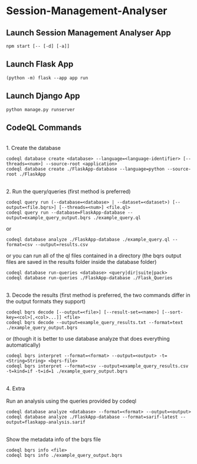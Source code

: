 # Session-Management-Analyser

## Launch Session Management Analyser App

```console
npm start [-- [-d] [-a]]
```

## Launch Flask App

```console
(python -m) flask --app app run
```

## Launch Django App

```console
python manage.py runserver
```

## CodeQL Commands

<br> 1. Create the database
```console
codeql database create <database> --language=<language-identifier> [--threads=<num>] --source-root <application>
codeql database create ./FlaskApp-database --language=python --source-root ./FlaskApp
```

<br> 2. Run the query/queries (first method is preferred)
```console
codeql query run (--database=<database> | --dataset=<dataset>) [--output=<file.bqrs>] [--threads=<num>] <file.ql>
codeql query run --database=FlaskApp-database --output=example_query_output.bqrs ./example_query.ql
```
or
```console
codeql database analyze ./FlaskApp-database ./example_query.ql --format=csv --output=results.csv
```
or you can run all of the ql files contained in a directory (the bqrs output files are saved in the results folder inside the database folder)
```console
codeql database run-queries <database> <query|dir|suite|pack>
codeql database run-queries ./FlaskApp-database ./Flask_Queries
```

<br> 3. Decode the results (first method is preferred, the two commands differ in the output formats they support)
```console
codeql bqrs decode [--output=<file>] [--result-set=<name>] [--sort-key=<col>[,<col>...]] <file>
codeql bqrs decode --output=example_query_results.txt --format=text ./example_query_output.bqrs
```
or (though it is better to use database analyze that does everything automatically)
```console
codeql bqrs interpret --format=<format> --output=<output> -t=<String=String> <bqrs-file>
codeql bqrs interpret --format=csv --output=example_query_results.csv -t=kind=if -t=id=1 ./example_query_output.bqrs
```

<br> 4. Extra
<br><br> Run an analysis using the queries provided by codeql
```console
codeql database analyze <database> --format=<format> --output=<output>
codeql database analyze ./FlaskApp-database --format=sarif-latest --output=flaskapp-analysis.sarif
```

<br> Show the metadata info of the bqrs file
```console
codeql bqrs info <file>
codeql bqrs info ./example_query_output.bqrs
```
